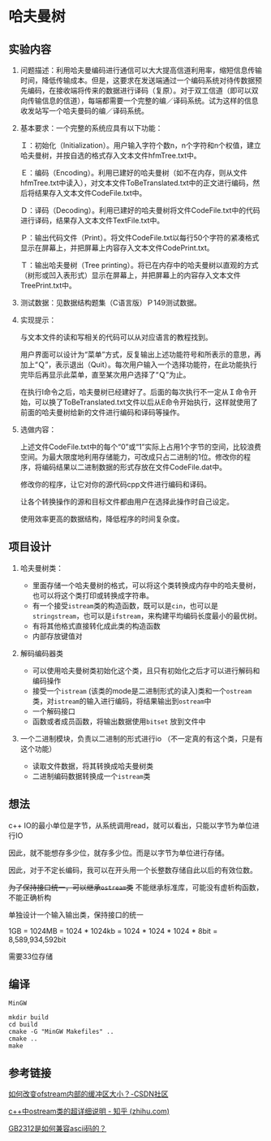 # 哈夫曼树

## 实验内容

1. 问题描述：利用哈夫曼编码进行通信可以大大提高信道利用率，缩短信息传输时间，降低传输成本。但是，这要求在发送端通过一个编码系统对待传数据预先编码，在接收端将传来的数据进行译码（复原）。对于双工信道（即可以双向传输信息的信道），每端都需要一个完整的编／译码系统。试为这样的信息收发站写一个哈夫曼码的编／译码系统。

 2. 基本要求：一个完整的系统应具有以下功能：

    Ｉ：初始化（Initialization）。用户输入字符个数n，n个字符和n个权值，建立哈夫曼树，并按自选的格式存入文本文件hfmTree.txt中。

    Ｅ：编码（Encoding）。利用已建好的哈夫曼树（如不在内存，则从文件hfmTree.txt中读入），对文本文件ToBeTranslated.txt中的正文进行编码，然后将结果存入文本文件CodeFile.txt中。

    Ｄ：译码（Decoding）。利用已建好的哈夫曼树将文件CodeFile.txt中的代码进行译码，结果存入文本文件TextFile.txt中。

    Ｐ：输出代码文件（Print）。将文件CodeFile.txt以每行50个字符的紧凑格式显示在屏幕上，并把屏幕上内容存入文本文件CodePrint.txt。

    Ｔ：输出哈夫曼树（Tree printing）。将已在内存中的哈夫曼树以直观的方式（树形或凹入表形式）显示在屏幕上，并把屏幕上的内容存入文本文件TreePrint.txt中。

3. 测试数据：见数据结构题集（C语言版）Ｐ149测试数据。

4. 实现提示：

   与文本文件的读和写相关的代码可以从对应语言的教程找到。

   用户界面可以设计为“菜单”方式，反复输出上述功能符号和所表示的意思，再加上“Ｑ”，表示退出（Quit）。每次用户输入一个选择功能符，在此功能执行完毕后再显示此菜单，直至某次用户选择了“Ｑ”为止。

   在执行I命令之后，哈夫曼树已经建好了。后面的每次执行不一定从Ｉ命令开始，可以换了ToBeTranslated.txt文件以后从E命令开始执行，这样就使用了前面的哈夫曼树给新的文件进行编码和译码等操作。

5. 选做内容：

   上述文件CodeFile.txt中的每个“0”或“1”实际上占用1个字节的空间，比较浪费空间。为最大限度地利用存储能力，可改成只占二进制的1位。修改你的程序，将编码结果以二进制数据的形式存放在文件CodeFile.dat中。

   修改你的程序，让它对你的源代码cpp文件进行编码和译码。

   让各个转换操作的源和目标文件都由用户在选择此操作时自己设定。

   使用效率更高的数据结构，降低程序的时间复杂度。

## 项目设计

1. 哈夫曼树类：

   * 里面存储一个哈夫曼树的格式，可以将这个类转换成内存中的哈夫曼树，也可以将这个类打印或转换成字符串。
   * 有一个接受`istream`类的构造函数，既可以是`cin`，也可以是`stringstream`，也可以是`ifstream`，来构建平均编码长度最小的最优树。
   * 有将其他格式直接转化成此类的构造函数
   * 内部存放键值对

   

2. 解码编码器类

   * 可以使用哈夫曼树类初始化这个类，且只有初始化之后才可以进行解码和编码操作
   * 接受一个`istream` (该类的mode是二进制形式的读入)类和一个`ostream` 类，对`istream`的输入进行编码，将结果输出到`ostream`中
   * 一个解码接口
   * 函数或者成员函数，将输出数据使用`bitset` 放到文件中
   
3. 一个二进制模块，负责以二进制的形式进行io （不一定真的有这个类，只是有这个功能）

   - 读取文件数据，将其转换成哈夫曼树类
   - 二进制编码数据转换成一个`istream`类 



## 想法

c++ IO的最小单位是字节，从系统调用read，就可以看出，只能以字节为单位进行IO

因此，就不能想存多少位，就存多少位。而是以字节为单位进行存储。

因此，对于不定长编码，我可以在开头用一个长整数存储自此以后的有效位数。



~~为了保持接口统一，可以继承`ostream`类~~ 不能继承标准库，可能没有虚析构函数，不能正确析构

单独设计一个输入输出类，保持接口的统一

 

1GB = 1024MB = 1024 * 1024kb = 1024 * 1024 * 1024 * 8bit = 8,589,934,592bit

需要33位存储



## 编译

`MinGW` 

~~~shell
mkdir build
cd build
cmake -G "MinGW Makefiles" ..
cmake ..
make
~~~



## 参考链接

[如何改变ofstream内部的缓冲区大小？-CSDN社区](https://bbs.csdn.net/topics/260005411) 

[c++中ostream类的超详细说明 - 知乎 (zhihu.com)](https://zhuanlan.zhihu.com/p/365950428) 

[GB2312是如何兼容ascii码的？](https://www.zhihu.com/question/37560234/answer/281885269 ) 

 
